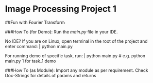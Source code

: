 Image Processing Project 1
===========================
##Fun with Fourier Transform

###How To (for Demo):
Run the _main.py_ file in your IDE.

No IDE? If you are on Linux, open terminal in the root of the project and enter command:
|   python main.py

For running demo of specific task, run:
|   python main.py <task number>  # e.g. python main.py 1 for task_1 demo

###How To (as Module):
Import any module as per requirement. Check Doc-Strings for details of params and returns
